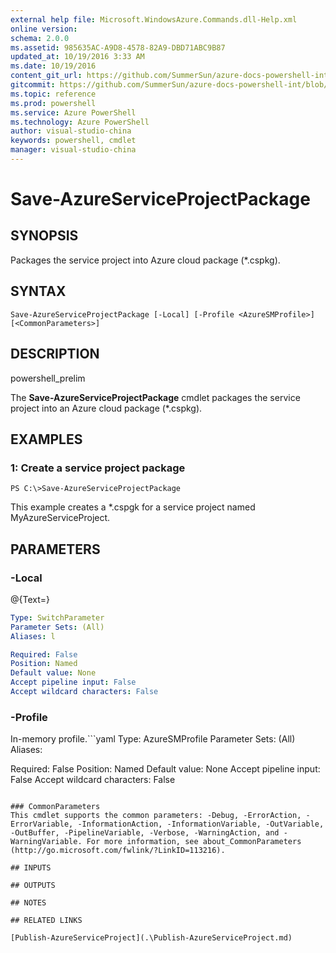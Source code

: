 ```yaml
---
external help file: Microsoft.WindowsAzure.Commands.dll-Help.xml
online version: 
schema: 2.0.0
ms.assetid: 985635AC-A9D8-4578-82A9-DBD71ABC9B87
updated_at: 10/19/2016 3:33 AM
ms.date: 10/19/2016
content_git_url: https://github.com/SummerSun/azure-docs-powershell-int/blob/master/azureps-cmdlets-docs/ServiceManagement/Azure.Compute/v1..6.1/Save-AzureServiceProjectPackage.md
gitcommit: https://github.com/SummerSun/azure-docs-powershell-int/blob/c0d1e448da01261236e9ece01ca5c2a98effbf31/azureps-cmdlets-docs/ServiceManagement/Azure.Compute/v1..6.1/Save-AzureServiceProjectPackage.md
ms.topic: reference
ms.prod: powershell
ms.service: Azure PowerShell
ms.technology: Azure PowerShell
author: visual-studio-china
keywords: powershell, cmdlet
manager: visual-studio-china
---
```


# Save-AzureServiceProjectPackage

## SYNOPSIS
Packages the service project into Azure cloud package (*.cspkg).

## SYNTAX

```
Save-AzureServiceProjectPackage [-Local] [-Profile <AzureSMProfile>] [<CommonParameters>]
```

## DESCRIPTION
powershell_prelim

The **Save-AzureServiceProjectPackage** cmdlet packages the service project into an Azure cloud package (*.cspkg).

## EXAMPLES

### 1: Create a service project package
```
PS C:\>Save-AzureServiceProjectPackage
```

This example creates a *.cspgk for a service project named MyAzureServiceProject.

## PARAMETERS

### -Local
@{Text=}

```yaml
Type: SwitchParameter
Parameter Sets: (All)
Aliases: l

Required: False
Position: Named
Default value: None
Accept pipeline input: False
Accept wildcard characters: False
```

### -Profile
In-memory profile.```yaml
Type: AzureSMProfile
Parameter Sets: (All)
Aliases: 

Required: False
Position: Named
Default value: None
Accept pipeline input: False
Accept wildcard characters: False
```

### CommonParameters
This cmdlet supports the common parameters: -Debug, -ErrorAction, -ErrorVariable, -InformationAction, -InformationVariable, -OutVariable, -OutBuffer, -PipelineVariable, -Verbose, -WarningAction, and -WarningVariable. For more information, see about_CommonParameters (http://go.microsoft.com/fwlink/?LinkID=113216).

## INPUTS

## OUTPUTS

## NOTES

## RELATED LINKS

[Publish-AzureServiceProject](.\Publish-AzureServiceProject.md)


